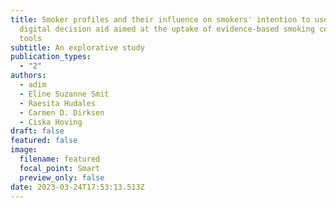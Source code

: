 ```yaml
---
title: Smoker profiles and their influence on smokers' intention to use a
  digital decision aid aimed at the uptake of evidence-based smoking cessation
  tools
subtitle: An explorative study
publication_types:
  - "2"
authors:
  - adim
  - Eline Suzanne Smit
  - Raesita Hudales
  - Carmen D. Dirksen
  - Ciska Hoving
draft: false
featured: false
image:
  filename: featured
  focal_point: Smart
  preview_only: false
date: 2023-03-24T17:53:13.513Z
---
```

